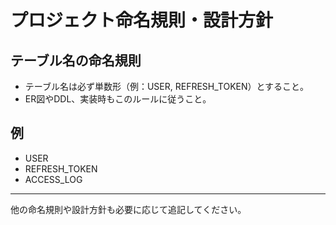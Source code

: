 # プロジェクト命名規則・設計方針

## テーブル名の命名規則

- テーブル名は必ず単数形（例：USER, REFRESH_TOKEN）とすること。
- ER図やDDL、実装時もこのルールに従うこと。

## 例

- USER
- REFRESH_TOKEN
- ACCESS_LOG

---

他の命名規則や設計方針も必要に応じて追記してください。
